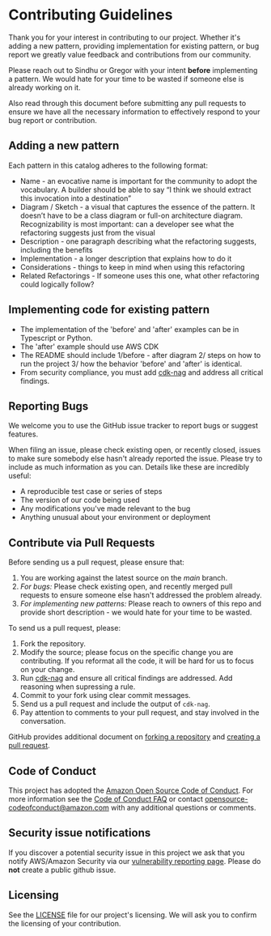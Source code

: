 # Contributing Guidelines

Thank you for your interest in contributing to our project. Whether it's adding a new pattern, providing implementation for existing pattern, or bug report we greatly value feedback and contributions from our community.

Please reach out to Sindhu or Gregor with your intent **before** implementing a pattern. We would hate for your time to be wasted if someone else is already working on it.

Also read through this document before submitting any pull requests to ensure we have all the necessary information to effectively respond to your bug report or contribution.


## Adding a new pattern

Each pattern in this catalog adheres to the following format:

* Name - an evocative name is important for the community to adopt the vocabulary. A builder should be able to say “I think we should extract this invocation into a destination”
* Diagram / Sketch - a visual that captures the essence of the pattern. It doesn’t have to be a class diagram or full-on architecture diagram. Recognizability is most important: can a developer see what the refactoring suggests just from the visual
* Description - one paragraph describing what the refactoring suggests, including the benefits
* Implementation - a longer description that explains how to do it
* Considerations - things to keep in mind when using this refactoring
* Related Refactorings - If someone uses this one, what other refactoring could logically follow?


## Implementing code for existing pattern

* The implementation of the 'before' and 'after' examples can be in Typescript or Python.
* The 'after' example should use AWS CDK
* The README should include 1/before - after diagram 2/ steps on how to run the project 3/ how the behavior 'before' and 'after' is identical.
* From security compliance, you must add [cdk-nag](https://github.com/cdklabs/cdk-nag) and address all critical findings.


## Reporting Bugs

We welcome you to use the GitHub issue tracker to report bugs or suggest features.

When filing an issue, please check existing open, or recently closed, issues to make sure somebody else hasn't already reported the issue. Please try to include as much information as you can. Details like these are incredibly useful:

* A reproducible test case or series of steps
* The version of our code being used
* Any modifications you've made relevant to the bug
* Anything unusual about your environment or deployment



## Contribute via Pull Requests
Before sending us a pull request, please ensure that:
1. You are working against the latest source on the *main* branch.
2. *For bugs:* Please check existing open, and recently merged pull requests to ensure someone else hasn't addressed the problem already.
3. *For implementing new patterns:* Please reach to owners of this repo and provide short description - we would hate for your time to be wasted.

To send us a pull request, please:

1. Fork the repository.
2. Modify the source; please focus on the specific change you are contributing. If you reformat all the code, it will be hard for us to focus on your change.
3. Run [cdk-nag](https://github.com/cdklabs/cdk-nag) and ensure all critical findings are addressed. Add reasoning when supressing a rule.
4. Commit to your fork using clear commit messages.
5. Send us a pull request and include the output of `cdk-nag`.
6. Pay attention to comments to your pull request, and stay involved in the conversation.

GitHub provides additional document on [forking a repository](https://help.github.com/articles/fork-a-repo/) and
[creating a pull request](https://help.github.com/articles/creating-a-pull-request/).



## Code of Conduct
This project has adopted the [Amazon Open Source Code of Conduct](https://aws.github.io/code-of-conduct).
For more information see the [Code of Conduct FAQ](https://aws.github.io/code-of-conduct-faq) or contact
opensource-codeofconduct@amazon.com with any additional questions or comments.


## Security issue notifications
If you discover a potential security issue in this project we ask that you notify AWS/Amazon Security via our [vulnerability reporting page](http://aws.amazon.com/security/vulnerability-reporting/). Please do **not** create a public github issue.


## Licensing

See the [LICENSE](LICENSE) file for our project's licensing. We will ask you to confirm the licensing of your contribution.
